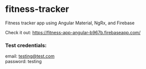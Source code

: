 # fitness-tracker
Fitness tracker app using Angular Material, NgRx, and Firebase

Check it out: 
https://fitness-app-angular-b967b.firebaseapp.com/

### Test credentials:
email: testing@test.com <br/>
password: testing
